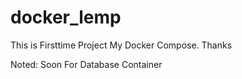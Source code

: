 # docker_lemp
This is Firsttime Project My Docker Compose. Thanks

Noted: Soon For Database Container
